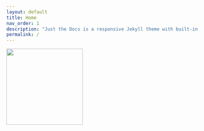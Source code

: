 ```yaml
---
layout: default
title: Home
nav_order: 1
description: "Just the Docs is a responsive Jekyll theme with built-in search that is easily customizable and hosted on GitHub Pages."
permalink: /
---
```




<p align="left"><img width="200" height="auto" src="{{site.baseurl}}{%link/assets/images/main.svg%}"></p>